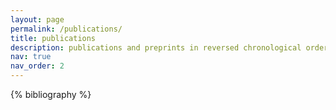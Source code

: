 ```yaml
---
layout: page
permalink: /publications/
title: publications
description: publications and preprints in reversed chronological order. generated by jekyll-scholar.
nav: true
nav_order: 2
---
```


<!-- _pages/publications.md -->
<div class="publications">

{% bibliography %}

</div>
